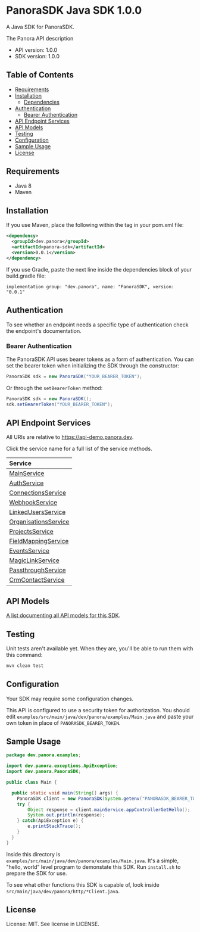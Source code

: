 

# PanoraSDK Java SDK 1.0.0
A Java SDK for PanoraSDK. 

The Panora API description

- API version: 1.0.0
- SDK version: 1.0.0

## Table of Contents
- [Requirements](#requirements)
- [Installation](#installation)
    - [Dependencies](#dependencies)
- [Authentication](#authentication)
  - [Bearer Authentication](#bearer-authentication)
- [API Endpoint Services](#api-endpoint-services)
- [API Models](#api-models)
- [Testing](#testing)
- [Configuration](#configuration)
- [Sample Usage](#sample-usage)
- [License](#license)

## Requirements

- Java 8
- Maven

## Installation

If you use Maven, place the following within the <dependencies> tag in your pom.xml file:

```XML
<dependency>
  <groupId>dev.panora</groupId>
  <artifactId>panora-sdk</artifactId>
  <version>0.0.1</version>
</dependency>
```

If you use Gradle, paste the next line inside the dependencies block of your build.gradle file:

```Gradle
implementation group: "dev.panora", name: "PanoraSDK", version: "0.0.1"
```

## Authentication

To see whether an endpoint needs a specific type of authentication check the endpoint's documentation.

### Bearer Authentication
The PanoraSDK API uses bearer tokens as a form of authentication. You can set the bearer token when initializing the SDK through the constructor:
```Java
PanoraSDK sdk = new PanoraSDK("YOUR_BEARER_TOKEN");
```

Or through the `setBearerToken` method:
```Java
PanoraSDK sdk = new PanoraSDK();
sdk.setBearerToken("YOUR_BEARER_TOKEN");
```


## API Endpoint Services

All URIs are relative to https://api-demo.panora.dev.

Click the service name for a full list of the service methods.

| Service |
| :------ |
|[MainService](src/main/java/dev/panora/services/README.md#mainservice)|
|[AuthService](src/main/java/dev/panora/services/README.md#authservice)|
|[ConnectionsService](src/main/java/dev/panora/services/README.md#connectionsservice)|
|[WebhookService](src/main/java/dev/panora/services/README.md#webhookservice)|
|[LinkedUsersService](src/main/java/dev/panora/services/README.md#linkedusersservice)|
|[OrganisationsService](src/main/java/dev/panora/services/README.md#organisationsservice)|
|[ProjectsService](src/main/java/dev/panora/services/README.md#projectsservice)|
|[FieldMappingService](src/main/java/dev/panora/services/README.md#fieldmappingservice)|
|[EventsService](src/main/java/dev/panora/services/README.md#eventsservice)|
|[MagicLinkService](src/main/java/dev/panora/services/README.md#magiclinkservice)|
|[PassthroughService](src/main/java/dev/panora/services/README.md#passthroughservice)|
|[CrmContactService](src/main/java/dev/panora/services/README.md#crmcontactservice)|

## API Models
[A list documenting all API models for this SDK](src/main/java/dev/panora//models/README.md#panorasdk-models).

## Testing

Unit tests aren't available yet. When they are, you'll be able to run them with this command:

```Bash
mvn clean test
```

## Configuration

Your SDK may require some configuration changes.


This API is configured to use a security token for authorization. You should edit `examples/src/main/java/dev/panora/examples/Main.java` and paste your own token in place of `PANORASDK_BEARER_TOKEN`.


## Sample Usage

```Java
package dev.panora.examples;

import dev.panora.exceptions.ApiException;
import dev.panora.PanoraSDK;

public class Main {

  public static void main(String[] args) {
    PanoraSDK client = new PanoraSDK(System.getenv("PANORASDK_BEARER_TOKEN"));
    try {
        Object response = client.mainService.appControllerGetHello();
        System.out.println(response);
    } catch(ApiException e) {
        e.printStackTrace();
    }
  }
}

```

Inside this directory is `examples/src/main/java/dev/panora/examples/Main.java`. It's a simple, "hello, world" level program to demonstate this SDK. Run `install.sh` to prepare the SDK for use. 

To see what other functions this SDK is capable of, look inside `src/main/java/dev/panora/http/*Client.java`.

## License

License: MIT. See license in LICENSE.

